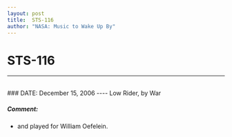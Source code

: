 ```yaml
---
layout: post
title:  STS-116
author: "NASA: Music to Wake Up By"
---
```


# STS-116
----
<br/>
### DATE: December 15, 2006
----
Low Rider, by War

##### Comment:
* and played for William Oefelein.
